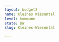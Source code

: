 ```yaml
---
layout: budget2
name: Kleines Wiesental
level: kommune
state: BW
slug: Kleines-Wiesental

---
```



